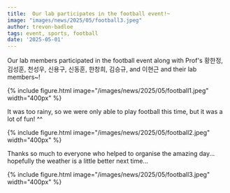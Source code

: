 ```yaml
---
title:  Our lab participates in the football event!~
image: "images/news/2025/05/football3.jpeg"
author: trevon-badloe
tags: event, sports, football
date: '2025-05-01'
---
```


Our lab members participated in the football event along with Prof's 황한정, 김성훈, 천성우, 신용구, 신동훈, 한창희, 김승규, and 이현근 and their lab members~!

{%
  include figure.html
  image="/images/news/2025/05/football1.jpeg"
  width="400px"
%}

It was too rainy, so we were only able to play football this time, but it was a lot of fun! ^^

{%
  include figure.html
  image="/images/news/2025/05/football2.jpeg"
  width="400px"
%}

Thanks so much to everyone who helped to organise the amazing day... hopefully the weather is a little better next time...

{%
  include figure.html
  image="/images/news/2025/05/football3.jpeg"
  width="400px"
%}